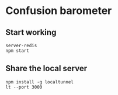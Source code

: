 Confusion barometer
===================

Start working
-------------

```
server-redis
npm start
```

Share the local server
----------------------

```
npm install -g localtunnel
lt --port 3000
```
